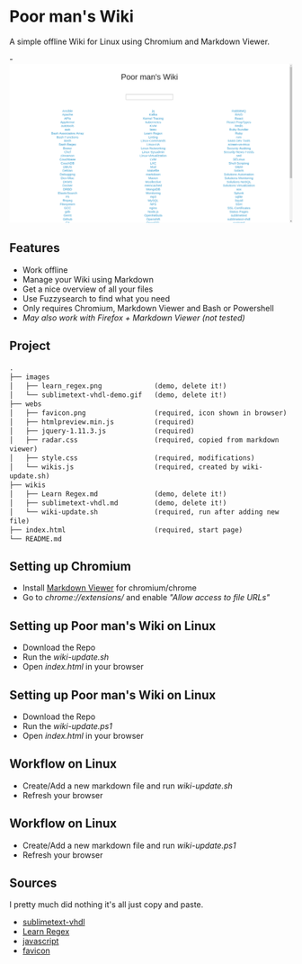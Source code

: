 # Poor man's Wiki

A simple offline Wiki for Linux using Chromium and Markdown Viewer.

-![screenshot](./images/screenshot.png)

## Features

* Work offline
* Manage your Wiki using Markdown
* Get a nice overview of all your files
* Use Fuzzysearch to find what you need
* Only requires Chromium, Markdown Viewer and Bash or Powershell
* *May also work with Firefox + Markdown Viewer (not tested)*

## Project

```
.
├── images
│   ├── learn_regex.png             (demo, delete it!)
│   └── sublimetext-vhdl-demo.gif   (demo, delete it!)
├── webs
│   ├── favicon.png                 (required, icon shown in browser)
│   ├── htmlpreview.min.js          (required)
│   ├── jquery-1.11.3.js            (required)
│   ├── radar.css                   (required, copied from markdown viewer)
│   ├── style.css                   (required, modifications)
│   └── wikis.js                    (required, created by wiki-update.sh)
├── wikis
│   ├── Learn Regex.md              (demo, delete it!)
│   ├── sublimetext-vhdl.md         (demo, delete it!)
│   └── wiki-update.sh              (required, run after adding new file)
├── index.html                      (required, start page)
└── README.md
```


## Setting up Chromium

* Install [Markdown Viewer](https://chrome.google.com/webstore/detail/markdown-viewer/ckkdlimhmcjmikdlpkmbgfkaikojcbjk?utm_source=chrome-ntp-icon) for chromium/chrome
* Go to *chrome://extensions/* and enable *"Allow access to file URLs"*


## Setting up Poor man's Wiki on Linux

* Download the Repo
* Run the  *wiki-update.sh*
* Open *index.html* in your browser

## Setting up Poor man's Wiki on Linux

* Download the Repo
* Run the  *wiki-update.ps1*
* Open *index.html* in your browser

## Workflow on Linux

* Create/Add a new markdown file and run *wiki-update.sh*
* Refresh your browser

## Workflow on Linux

* Create/Add a new markdown file and run *wiki-update.ps1*
* Refresh your browser

## Sources

I pretty much did nothing it's all just copy and paste.

* [sublimetext-vhdl](https://github.com/Remillard/VHDL-Mode)
* [Learn Regex](https://github.com/zeeshanu/learn-regex)
* [javascript](http://htmlpreview.github.io/?https://github.com/mattyork/fuzzy/blob/master/examples/wikipedia.html)
* [favicon](https://www.google.de/search?q=brain+icon&source=lnms&tbm=isch&sa=X&ved=0ahUKEwiDmbXXxq3YAhWJJ-wKHTrXAfYQ_AUICigB&biw=1362&bih=470)
